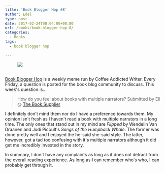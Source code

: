 ```yaml
---
title: 'Book Blogger Hop #8'
author: Edel
type: post
date: 2017-02-24T08:04:00+00:00
url: /books/book-blogger-hop-8/
categories:
  - Books
tags:
  - book blogger hop

---
```

<figure><a rel="_nofollow" href="http://www.coffeeaddictedwriter.com/p/blog-page.html"><img src="https://i1.wp.com/3.bp.blogspot.com/-2bKizvp-A9w/WEjGAM4OjJI/AAAAAAAAV50/nU3xHQNtvSQQ8dRsB8OueG061E99KPrYACLcB/s1600/Book%2BBlogger%2BHop%2B%2528Final%2529.png?w=663&#038;ssl=1" data-recalc-dims="1" /></a></figure> 

<a rel="_nofollow" href="http://www.coffeeaddictedwriter.com/p/blog-page.html"></a>

<a rel="_nofollow" href="http://www.coffeeaddictedwriter.com/p/blog-page.html"><br /> </a><a rel="_nofollow" href="http://www.coffeeaddictedwriter.com/p/blog-page.html">Book Blogger Hop</a> is a weekly meme run by Coffee Addicted Writer. Every Friday, a question is posted for the book blog community to discuss. This week's question is...

> How do you feel about books with multiple narrators? Submitted by Eli @ [The Book Supplier][1]

I definitely don't mind them nor do I have a preference towards them. My opinion isn't fresh as I haven't read a book with multiple narrators in a long time. The only ones that stand out in my mind are _Flipped_ by Wendelin Van Draanen and Jodi Picoult's _Songs of the Humpback Whale_. The former was done pretty well and I enjoyed the he-said she-said style. The latter, however, got a tad too confusing with it's multiple narrators although it did get me incredibly invested in the story.

In summary, I don't have any complaints as long as it does not detract from the overall reading experience. As long as I can remember who's who, I can probably get through it.

 [1]: http://thebooksupplier.com/